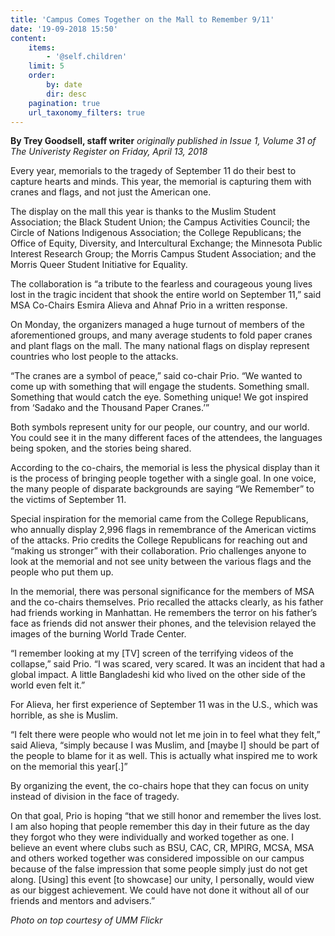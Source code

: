 ```yaml
---
title: 'Campus Comes Together on the Mall to Remember 9/11'
date: '19-09-2018 15:50'
content:
    items:
        - '@self.children'
    limit: 5
    order:
        by: date
        dir: desc
    pagination: true
    url_taxonomy_filters: true
---
```


**By Trey Goodsell, staff writer** _originally published in Issue 1, Volume 31 of The Univeristy Register on Friday, April 13, 2018_

Every year, memorials to the tragedy of September 11 do their best to capture hearts and minds. This year, the memorial is capturing them with cranes and flags, and not just the American one.

The display on the mall this year is thanks to the Muslim Student Association; the Black Student Union; the Campus Activities Council; the Circle of Nations Indigenous Association; the College Republicans; the Office of Equity, Diversity, and Intercultural Exchange; the Minnesota Public Interest Research Group; the Morris Campus Student Association; and the Morris Queer Student Initiative for Equality. 

The collaboration is “a tribute to the fearless and courageous young lives lost in the tragic incident that shook the entire world on September 11,” said MSA Co-Chairs Esmira Alieva and Ahnaf Prio in a written response. 

On Monday, the organizers managed a huge turnout of members of the aforementioned groups, and many average students to fold paper cranes and plant flags on the mall. The many national flags on display represent countries who lost people to the attacks. 

“The cranes are a symbol of peace,” said co-chair Prio. “We wanted to come up with something that will engage the students. Something small. Something that would catch the eye. Something unique! We got inspired from ‘Sadako and the Thousand Paper Cranes.’”

Both symbols represent unity for our people, our country, and our world. You could see it in the many different faces of the attendees, the languages being spoken, and the stories being shared. 

According to the co-chairs, the memorial is less the physical display than it is the process of bringing people together with a single goal. In one voice, the many people of disparate backgrounds are saying “We Remember” to the victims of September 11. 

Special inspiration for the memorial came from the College Republicans, who annually display 2,996 flags in remembrance of the American victims of the attacks. Prio credits the College Republicans for reaching out and “making us stronger” with their collaboration. Prio challenges anyone to look at the memorial and not see unity between the various flags and the people who put them up. 

In the memorial, there was personal significance for the members of MSA and the co-chairs themselves. Prio recalled the attacks clearly, as his father had friends working in Manhattan. He remembers the terror on his father’s face as friends did not answer their phones, and the television relayed the images of the burning World Trade Center. 

“I remember looking at my [TV] screen of the terrifying videos of the collapse,” said Prio. “I was scared, very scared. It was an incident that had a global impact. A little Bangladeshi kid who lived on the other side of the world even felt it.” 

For Alieva, her first experience of September 11 was in the U.S., which was horrible, as she is Muslim. 

“I felt there were people who would not let me join in to feel what they felt,” said Alieva, “simply because I was Muslim, and [maybe I] should be part of the people to blame for it as well. This is actually what inspired me to work on the memorial this year[.]”

By organizing the event, the co-chairs hope that they can focus on unity instead of division in the face of tragedy.

On that goal, Prio is hoping “that we still honor and remember the lives lost. I am also hoping that people remember this day in their future as the day they forgot who they were individually and worked together as one. I believe an event where clubs such as BSU, CAC, CR, MPIRG, MCSA, MSA and others worked together was considered impossible on our campus because of the false impression that some people simply just do not get along. [Using] this event [to showcase] our unity, I personally, would view as our biggest achievement. We could have not done it without all of our friends and mentors and advisers.”

_Photo on top courtesy of UMM Flickr_